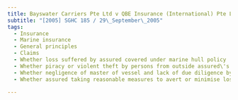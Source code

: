 ```yaml
---
title: Bayswater Carriers Pte Ltd v QBE Insurance (International) Pte Ltd 
subtitle: "[2005] SGHC 185 / 29\_September\_2005"
tags:
  - Insurance
  - Marine insurance
  - General principles
  - Claims
  - Whether loss suffered by assured covered under marine hull policy
  - Whether piracy or violent theft by persons from outside assured\'s vessel proximate cause of assured\'s loss
  - Whether negligence of master of vessel and lack of due diligence by assured proximate cause of loss
  - Whether assured taking reasonable measures to avert or minimise loss

---
```


